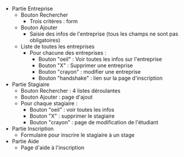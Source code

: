 - Partie Entreprise
    + Bouton Rechercher
        - Trois critères : form
    + Bouton Ajouter 
        - Saisie des infos de l'entreprise (tous les champs ne sont pas obligatoires)
    + Liste de toutes les entreprises
        - Pour chacune des entreprises :
            + Bouton "oeil" : Voir toutes les infos sur l'entreprise
            + Bouton "X" : Supprimer une entreprise
            + Bouton "crayon" : modifier une entreprise
            + Bouton "handshake" : lien sur la page d'inscription
- Partie Stagiaire
    + Bouton Rechercher : 4 listes déroulantes
    + Bouton Ajouter : page d'ajout
    + Pour chaque stagiaire :
        - Bouton "oeil" : voir toutes les infos
        - Bouton "X" : supprimer le stagiaire
        - Bouton "crayon" : page de modification de l'étudiant
- Partie Inscription
    + Formulaire pour inscrire le stagiaire à un stage
- Partie Aide
    + Page d'aide à l'inscription